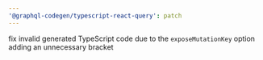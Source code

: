```yaml
---
'@graphql-codegen/typescript-react-query': patch
---
```


fix invalid generated TypeScript code due to the `exposeMutationKey` option adding an unnecessary bracket
